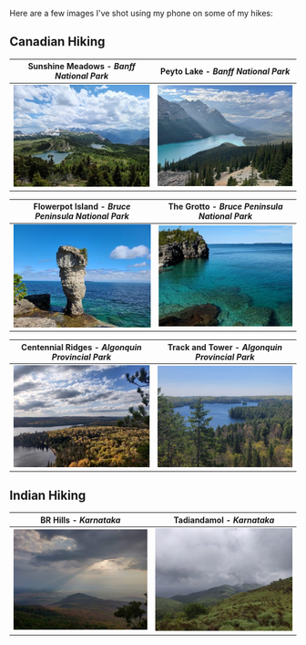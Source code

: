 Here are a few images I've shot using my phone on some of my hikes:

## Canadian Hiking

| Sunshine Meadows - _Banff National Park_ | Peyto Lake - _Banff National Park_  |
:-------------------------:|:-------------------------:
![](images/Sunshine_Banff.jpg)  |  ![](images/Peyto_Banff.jpg)

| Flowerpot Island - _Bruce Peninsula National Park_ |   The Grotto - _Bruce Peninsula National Park_  |
:-------------------------:|:-------------------------:
![Flowerpot Island (_Ontario_)](images/Flowerpot_Bruce.jpg)  |  ![The Grotto (_Ontario_)](images/Grotto_Bruce.jpg)

| Centennial Ridges - _Algonquin Provincial Park_ |  Track and Tower - _Algonquin Provincial Park_ |
:-------------------------:|:-------------------------:
![](images/Algonquin_2020_2.jpg)  |  ![](images/TrackTower_Algonquin.jpg)



## Indian Hiking

BR Hills - _Karnataka_   |  Tadiandamol - _Karnataka_
:-------------------------:|:-------------------------:
![](images/BRHills_2019.jpg)  |  ![](images/Tadiandamol_2019.jpg)
